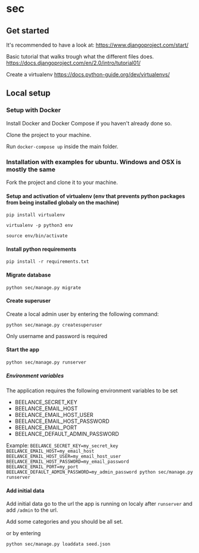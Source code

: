 # sec

## Get started
It's recommended to have a look at: https://www.djangoproject.com/start/

Basic tutorial that walks trough what the different files does.
https://docs.djangoproject.com/en/2.0/intro/tutorial01/

Create a virtualenv https://docs.python-guide.org/dev/virtualenvs/


## Local setup

### Setup with Docker
Install Docker and Docker Compose if you haven't already done so.

Clone the project to your machine.

Run `docker-compose up` inside the main folder.

### Installation with examples for ubuntu. Windows and OSX is mostly the same

Fork the project and clone it to your machine.

#### Setup and activation of virtualenv (env that prevents python packages from being installed globaly on the machine)

`pip install virtualenv`

`virtualenv -p python3 env`

`source env/bin/activate`


#### Install python requirements

`pip install -r requirements.txt`


#### Migrate database

`python sec/manage.py migrate`


#### Create superuser

Create a local admin user by entering the following command:

`python sec/manage.py createsuperuser`

Only username and password is required


#### Start the app

`python sec/manage.py runserver`

##### Environment variables
The application requires the following environment variables to be set
* BEELANCE_SECRET_KEY
* BEELANCE_EMAIL_HOST
* BEELANCE_EMAIL_HOST_USER
* BEELANCE_EMAIL_HOST_PASSWORD
* BEELANCE_EMAIL_PORT
* BEELANCE_DEFAULT_ADMIN_PASSWORD

Example:
`BEELANCE_SECRET_KEY=my_secret_key BEELANCE_EMAIL_HOST=my_email_host BEELANCE_EMAIL_HOST_USER=my_email_host_user BEELANCE_EMAIL_HOST_PASSWORD=my_email_password BEELANCE_EMAIL_PORT=my_port BEELANCE_DEFAULT_ADMIN_PASSWORD=my_admin_password python sec/manage.py runserver`

#### Add initial data

Add initial data go to the url the app is running on localy after `runserver` and add `/admin` to the url.

Add some categories and you should be all set.

or by entering

`python sec/manage.py loaddata seed.json`
